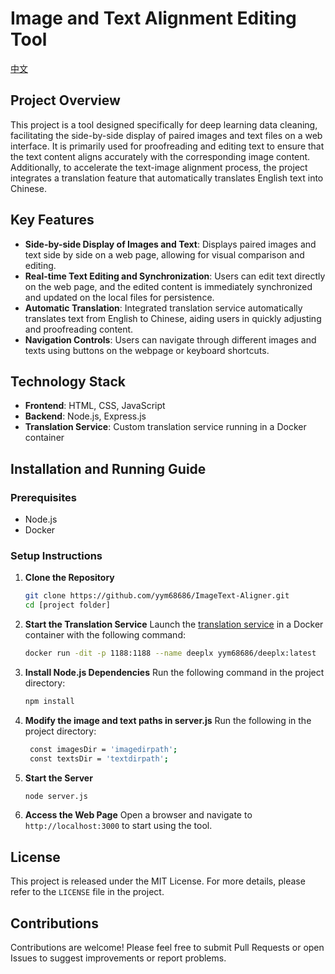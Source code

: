 # Image and Text Alignment Editing Tool

[中文](./README-zh.md)

## Project Overview
This project is a tool designed specifically for deep learning data cleaning, facilitating the side-by-side display of paired images and text files on a web interface. It is primarily used for proofreading and editing text to ensure that the text content aligns accurately with the corresponding image content. Additionally, to accelerate the text-image alignment process, the project integrates a translation feature that automatically translates English text into Chinese.

## Key Features
- **Side-by-side Display of Images and Text**: Displays paired images and text side by side on a web page, allowing for visual comparison and editing.
- **Real-time Text Editing and Synchronization**: Users can edit text directly on the web page, and the edited content is immediately synchronized and updated on the local files for persistence.
- **Automatic Translation**: Integrated translation service automatically translates text from English to Chinese, aiding users in quickly adjusting and proofreading content.
- **Navigation Controls**: Users can navigate through different images and texts using buttons on the webpage or keyboard shortcuts.

## Technology Stack
- **Frontend**: HTML, CSS, JavaScript
- **Backend**: Node.js, Express.js
- **Translation Service**: Custom translation service running in a Docker container

## Installation and Running Guide

### Prerequisites
- Node.js
- Docker

### Setup Instructions
1. **Clone the Repository**
   ```bash
   git clone https://github.com/yym68686/ImageText-Aligner.git
   cd [project folder]
   ```

2. **Start the Translation Service**
   Launch the [translation service](https://github.com/yym68686/DeepLX.git) in a Docker container with the following command:
   ```bash
   docker run -dit -p 1188:1188 --name deeplx yym68686/deeplx:latest
   ```

3. **Install Node.js Dependencies**
   Run the following command in the project directory:
   ```bash
   npm install
   ```
4. **Modify the image and text paths in server.js**
   Run the following in the project directory:
   ```bash
    const imagesDir = 'imagedirpath';
    const textsDir = 'textdirpath';
   ```

5. **Start the Server**
   ```bash
   node server.js
   ```

6. **Access the Web Page**
   Open a browser and navigate to `http://localhost:3000` to start using the tool.

## License
This project is released under the MIT License. For more details, please refer to the `LICENSE` file in the project.

## Contributions
Contributions are welcome! Please feel free to submit Pull Requests or open Issues to suggest improvements or report problems.